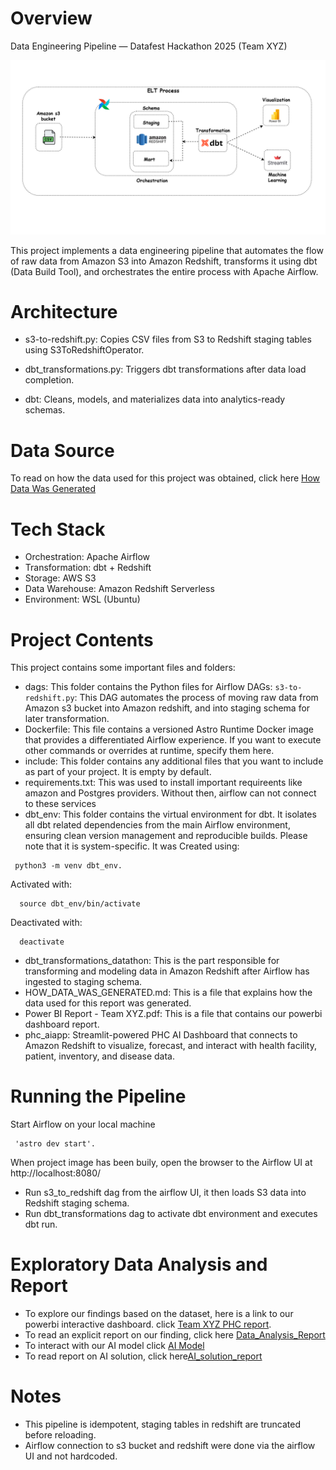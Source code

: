Overview
========
Data Engineering Pipeline — Datafest Hackathon 2025 (Team XYZ)

![Architecture Diagram](architecture_diagram/diagram.png)

This project implements a data engineering pipeline that automates the flow of raw data from Amazon S3 into Amazon Redshift, transforms it using dbt (Data Build Tool), and orchestrates the entire process with Apache Airflow.

Architecture
=================================

- s3-to-redshift.py: Copies CSV files from S3 to Redshift staging tables using S3ToRedshiftOperator.

- dbt_transformations.py: Triggers dbt transformations after data load completion.

- dbt: Cleans, models, and materializes data into analytics-ready schemas.

Data Source
=================================
To read on how the data used for this project was obtained, click here [How Data Was Generated](HOW_DATA_WAS_GENERATED.md)

Tech Stack
=================================

- Orchestration: Apache Airflow
- Transformation: dbt + Redshift
- Storage: AWS S3
- Data Warehouse: Amazon Redshift Serverless
- Environment: WSL (Ubuntu)

Project Contents
================

This project contains some important files and folders:

- dags: This folder contains the Python files for Airflow DAGs:
    `s3-to-redshift.py`: This DAG automates the process of moving raw data from Amazon s3 bucket into Amazon redshift, and into staging schema for later transformation.
- Dockerfile: This file contains a versioned Astro Runtime Docker image that provides a differentiated Airflow experience. If you want to execute other commands or overrides at runtime, specify them here.
- include: This folder contains any additional files that you want to include as part of your project. It is empty by default.
- requirements.txt: This was used to install important requireents like amazon and Postgres providers. Without then, airflow can not connect to these services
- dbt_env: This folder contains the virtual environment for dbt. It isolates all dbt related dependencies from the main Airflow environment, ensuring clean version management and reproducible builds. Please note that it is system-specific. It was Created using:  
 ```
  python3 -m venv dbt_env.

```
Activated with:
```
  source dbt_env/bin/activate
```
Deactivated with:
```
  deactivate
```

- dbt_transformations_datathon: This is the part responsible for transforming and modeling data in Amazon Redshift after Airflow has ingested to staging schema.
- HOW_DATA_WAS_GENERATED.md: This is a file that explains how the data used for this report was generated.
- Power BI Report - Team XYZ.pdf: This is a file that contains our powerbi dashboard report.
- phc_aiapp: Streamlit-powered PHC AI Dashboard that connects to Amazon Redshift to visualize, forecast, and interact with health facility, patient, inventory, and disease data.


Running the Pipeline
===========================

Start Airflow on your local machine
```
 'astro dev start'.

```
When project image has been buily, open the browser to the Airflow UI at http://localhost:8080/

- Run s3_to_redshift dag from the airflow UI, it then loads S3 data into Redshift staging schema.
- Run dbt_transformations dag to activate dbt environment and executes dbt run.

Exploratory Data Analysis and Report
========================================
- To explore our findings based on the dataset, here is a link to our powerbi interactive dashboard. click [Team XYZ PHC report](https://app.powerbi.com/view?r=eyJrIjoiNzQ4Yjg2ZDEtMTMyOS00NzdkLTg4ZTUtNGNkYWIwMzhjNzQ4IiwidCI6ImQwMjZkZjkxLTg4MTYtNDIyNS04YmIyLWMzODJhOGUxZWYwYyJ9).
- To read an explicit report on our finding, click here [Data_Analysis_Report](Data_analysis_report.pdf)
- To interact with our AI model click [AI Model](https://datathon2025-42evmbyj3noewwrz3bcj55.streamlit.app/)
- To read report on AI solution, click here[AI_solution_report](PHC_AI_dashboard_and_chatbox_report.pdf)


Notes
=================================

- This pipeline is idempotent, staging tables in redshift are truncated before reloading.
- Airflow connection to s3 bucket and redshift were done via the airflow UI and not hardcoded.
